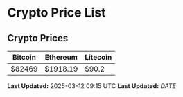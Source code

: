 # Crypto Price List

## Crypto Prices
| Bitcoin | Ethereum | Litecoin |
| ------- | -------- | -------- |
| $82469 | $1918.19 | $90.2 |
**Last Updated:** 2025-03-12 09:15 UTC
**Last Updated:** $DATE$
